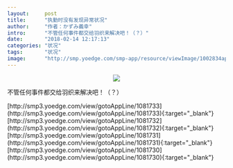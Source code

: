 ```yaml
---
layout:     post
title:      "执勤时没有发现异常状况"
author:     "作者：かずみ義幸"
intro:      "不管任何事件都交给羽织来解决吧！（？）"
date:       "2018-02-14 12:17:13"
categories: "状况"
tags:       "状况"
image:      "http://smp.yoedge.com/smp-app/resource/viewImage/1002834appline.png"
---
```

<div style="text-align: center">
<p><img src="http://smp.yoedge.com/smp-app/resource/viewImage/1002834appline.png"/></p>
</div>
<p class="post-meta">
<span>不管任何事件都交给羽织来解决吧！（？）</span>
</p>
[http://smp3.yoedge.com/view/gotoAppLine/1081733](http://smp3.yoedge.com/view/gotoAppLine/1081733){:target="_blank"}
[http://smp3.yoedge.com/view/gotoAppLine/1081732](http://smp3.yoedge.com/view/gotoAppLine/1081732){:target="_blank"}
[http://smp3.yoedge.com/view/gotoAppLine/1081731](http://smp3.yoedge.com/view/gotoAppLine/1081731){:target="_blank"}
[http://smp3.yoedge.com/view/gotoAppLine/1081730](http://smp3.yoedge.com/view/gotoAppLine/1081730){:target="_blank"}


